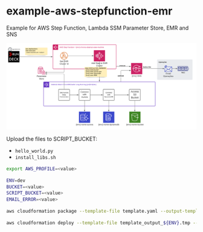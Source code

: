 # example-aws-stepfunction-emr
Example for AWS Step Function, Lambda SSM Parameter Store, EMR and SNS

![Diagrama Modelo Exemplo](modelo-exemplo.png)

Upload the files to SCRIPT_BUCKET:
- `hello_world.py`
- `install_libs.sh`

```bash
export AWS_PROFILE=<value>
```

```bash
ENV=dev
BUCKET=<value>
SCRIPT_BUCKET=<value>
EMAIL_ERROR=<value>
```

```bash
aws cloudformation package --template-file template.yaml --output-template-file template_output_${ENV}.tmp --s3-bucket ${BUCKET}
```

```bash
aws cloudformation deploy --template-file template_output_${ENV}.tmp --stack-name cfstack-${ENV}-test --capabilities CAPABILITY_IAM --parameter-overrides ScriptBucket=${SCRIPT_BUCKET} EmailError=${EMAIL_ERROR}
```
